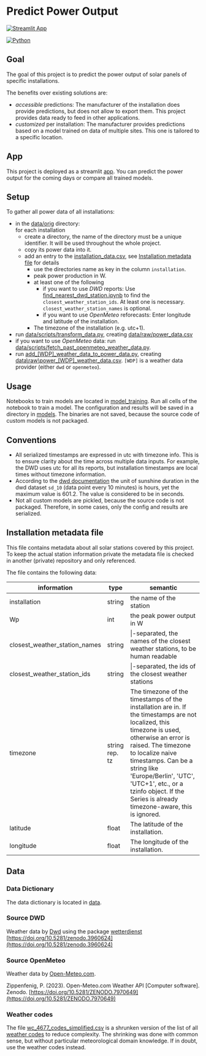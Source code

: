 # Predict Power Output

[![Streamlit App](https://static.streamlit.io/badges/streamlit_badge_black_white.svg)](https://predictpoweroutput-8zlrxkh7ppa7sqi5jezbc7.streamlit.app/)

[![Python](https://img.shields.io/badge/python-3.12%2B-blue.svg)]()



## Goal

The goal of this project is to predict the power output of solar panels of specific installations.

The benefits over existing solutions are:

* _accessible_ predictions: The manufacturer of the installation does provide predictions, but does not allow to export them. This project provides data ready to feed in other applications.
* _customized_ per installation: The manufacturer provides predictions based on a model trained on data of multiple sites. This one is tailored to a specific location.

## App

This project is deployed as a streamlit [app](https://predictpoweroutput-8zlrxkh7ppa7sqi5jezbc7.streamlit.app/). You can predict the power output for the coming days or compare all trained models.

## Setup

To gather all power data of all installations:

* in the [data/orig](data/orig/) directory:  
  for each installation
  * create a directory, the name of the directory must be a unique identifier. It will be used throughout the whole project.
  * copy its power data into it.
  * add an entry to the [installation_data.csv](data/orig/installation_data.csv),
    see [Installation metadata file](#installation-metadata-file) for details
    * use the directories name as key in the column `installation`.
    * peak power production in W.
    * at least one of the following
      * if you want to use _DWD_ reports: Use [find_nearest_dwd_station.ipynb](data/scripts/find_nearest_dwd_station.ipynb) to find the  `closest_weather_station_ids`. At least one is necessary. `closest_weather_station_names` is optional.
      * if you want to use _OpenMeteo_ reforecasts: Enter longitude and latitude of the installation.
    * The timezone of the installation (e.g. utc+1).
* run [data/scripts/transform_data.py](data/scripts/transform_data.py), creating [data/raw/power_data.csv](data/raw/power_data.csv)
* if you want to use _OpenMeteo_ data: run [data/scripts/fetch_past_openmeteo_weather_data.py](data/scripts/fetch_past_openmeteo_weather_data.py).
* run [add_[WDP]_weather_data_to_power_data.py](data/scripts/add_openmeteo_weather_data_to_power_data.py), creating [data\raw\power_[WDP]_weather_data.csv](data/raw/power_openmeteo_weather_data.csv). `[WDP]` is a weather data provider (either `dwd` or `openmeteo`).

## Usage

Notebooks to train models are located in [model_training](model_training). Run all cells of the notebook to train a model. The configuration and results will be saved in a directory in [models](models). The binaries are not saved, because the source code of custom models is not packaged.

## Conventions

* All serialized timestamps are expressed in utc with timezone info. This is to ensure clarity about the time across multiple data inputs. For example, the DWD uses utc for all its reports, but installation timestamps are local times without timezone information.
* According to the [dwd documentation](https://wetterdienst.readthedocs.io/en/latest/data/parameters.html#list-of-parameters) the unit of sunshine duration in the dwd dataset `sd_10` (data point every 10 minutes) is hours, yet the maximum value is 601.2. The value is considered to be in seconds.
* Not all custom models are pickled, because the source code is not packaged. Therefore, in some cases, only the config and results are serialized.

## Installation metadata file

This file contains metadata about all solar stations covered by this project. To keep the actual station information private the metadata file is checked in another (private) repository and only referenced.

The file contains the following data:

| information                   | type           | semantic |
| ----------------------------- | -------------- | -------- |
| installation                  | string         | the name of the station |
| Wp                            | int            | the peak power output in W |
| closest_weather_station_names | string         | \|-separated, the names of the closest weather stations, to be human readable |
| closest_weather_station_ids   | string         | \|-separated, the ids of the closest weather stations |
| timezone                      | string rep. tz | The timezone of the timestamps of the installation are in. If the timestamps are not localized, this timezone is used, otherwise an error is raised. The timezone to localize naive timestamps. Can be a string like 'Europe/Berlin', 'UTC', 'UTC+1', etc., or a tzinfo object. If the Series is already timezone-aware, this is ignored. |
| latitude                      | float          | The latitude of the installation. |
| longitude                     | float          | The longitude of the installation. |

## Data

### Data Dictionary

The data dictionary is located in [data](data/data_dictionary.ipynb).

### Source DWD

Weather data by [Dwd](https://www.dwd.de) using the package [wetterdienst](https://github.com/earthobservations/wetterdienst/tree/v0.112.0) [https://doi.org/10.5281/zenodo.3960624](https://doi.org/10.5281/zenodo.3960624)

### Source OpenMeteo

Weather data by [Open-Meteo.com](https://open-meteo.com/).

Zippenfenig, P. (2023). Open-Meteo.com Weather API [Computer software]. Zenodo. [https://doi.org/10.5281/ZENODO.7970649](https://doi.org/10.5281/ZENODO.7970649)

### Weather codes

The file [wc_4677_codes_simplified.csv](data/orig/wc_4677_codes_simplified.csv) is a shrunken version of the list of all [weather codes](https://www.nodc.noaa.gov/archive/arc0021/0002199/1.1/data/0-data/HTML/WMO-CODE/WMO4677.HTM) to reduce complexity. The shrinking was done with common sense, but without particular meteorological domain knowledge. If in doubt, use the weather codes instead.
